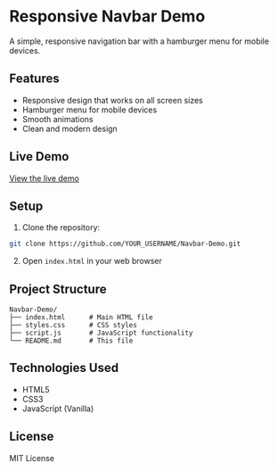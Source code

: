 # Responsive Navbar Demo

A simple, responsive navigation bar with a hamburger menu for mobile devices.

## Features

- Responsive design that works on all screen sizes
- Hamburger menu for mobile devices
- Smooth animations
- Clean and modern design

## Live Demo

[View the live demo](https://YOUR_USERNAME.github.io/Navbar-Demo)

## Setup

1. Clone the repository:
```bash
git clone https://github.com/YOUR_USERNAME/Navbar-Demo.git
```

2. Open `index.html` in your web browser

## Project Structure

```
Navbar-Demo/
├── index.html      # Main HTML file
├── styles.css      # CSS styles
├── script.js       # JavaScript functionality
└── README.md       # This file
```

## Technologies Used

- HTML5
- CSS3
- JavaScript (Vanilla)

## License

MIT License 